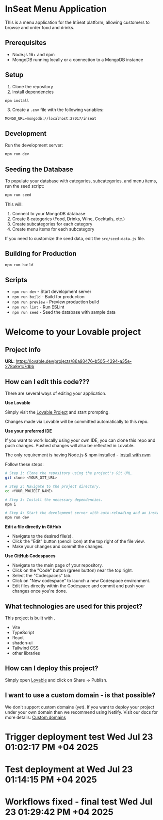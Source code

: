 # InSeat Menu Application

This is a menu application for the InSeat platform, allowing customers to browse and order food and drinks.

## Prerequisites

- Node.js 16+ and npm
- MongoDB running locally or a connection to a MongoDB instance

## Setup

1. Clone the repository
2. Install dependencies
```bash
npm install
```
3. Create a `.env` file with the following variables:
```
MONGO_URL=mongodb://localhost:27017/inseat
```

## Development

Run the development server:
```bash
npm run dev
```

## Seeding the Database

To populate your database with categories, subcategories, and menu items, run the seed script:
```bash
npm run seed
```

This will:
1. Connect to your MongoDB database
2. Create 8 categories (Food, Drinks, Wine, Cocktails, etc.)
3. Create subcategories for each category
4. Create menu items for each subcategory

If you need to customize the seed data, edit the `src/seed-data.js` file.

## Building for Production

```bash
npm run build
```

## Scripts

- `npm run dev` - Start development server
- `npm run build` - Build for production
- `npm run preview` - Preview production build
- `npm run lint` - Run ESLint
- `npm run seed` - Seed the database with sample data

# Welcome to your Lovable project

## Project info

**URL**: https://lovable.dev/projects/86a93476-b505-4394-a35e-278a8e1c7dbb

## How can I edit this code???

There are several ways of editing your application.

**Use Lovable**

Simply visit the [Lovable Project](https://lovable.dev/projects/86a93476-b505-4394-a35e-278a8e1c7dbb) and start prompting.

Changes made via Lovable will be committed automatically to this repo.

**Use your preferred IDE**

If you want to work locally using your own IDE, you can clone this repo and push changes. Pushed changes will also be reflected in Lovable.

The only requirement is having Node.js & npm installed - [install with nvm](https://github.com/nvm-sh/nvm#installing-and-updating)

Follow these steps:

```sh
# Step 1: Clone the repository using the project's Git URL.
git clone <YOUR_GIT_URL>

# Step 2: Navigate to the project directory.
cd <YOUR_PROJECT_NAME>

# Step 3: Install the necessary dependencies.
npm i

# Step 4: Start the development server with auto-reloading and an instant preview.
npm run dev
```

**Edit a file directly in GitHub**

- Navigate to the desired file(s).
- Click the "Edit" button (pencil icon) at the top right of the file view.
- Make your changes and commit the changes.

**Use GitHub Codespaces**

- Navigate to the main page of your repository.
- Click on the "Code" button (green button) near the top right.
- Select the "Codespaces" tab.
- Click on "New codespace" to launch a new Codespace environment.
- Edit files directly within the Codespace and commit and push your changes once you're done.

## What technologies are used for this project?

This project is built with .

- Vite
- TypeScript
- React
- shadcn-ui
- Tailwind CSS
- other libraries

## How can I deploy this project?

Simply open [Lovable](https://lovable.dev/projects/86a93476-b505-4394-a35e-278a8e1c7dbb) and click on Share -> Publish.

## I want to use a custom domain - is that possible?

We don't support custom domains (yet). If you want to deploy your project under your own domain then we recommend using Netlify. Visit our docs for more details: [Custom domains](https://docs.lovable.dev/tips-tricks/custom-domain/)
# Trigger deployment test Wed Jul 23 01:02:17 PM +04 2025
# Test deployment at Wed Jul 23 01:14:15 PM +04 2025
# Workflows fixed - final test Wed Jul 23 01:29:42 PM +04 2025
